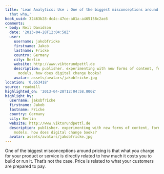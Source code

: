 ```yaml
---
title: 'Lean Analytics: Use : One of the biggest misconceptions around pricing is
  that wha…'
book_uuid: 32463b28-dc4c-47ce-a01a-a465158c2ae8
comments:
- body: Neil Davidson
  date: '2013-04-28T12:04:58Z'
  user:
    username: jakobfricke
    firstname: Jakob
    lastname: Fricke
    country: Germany
    city: Berlin
    website: http://www.viktorundpettl.de
    description: publisher. experimenting with new forms of content, formats and business
      models. how does digital change books?
    avatar: assets/avatars/jakobfricke.jpg
location: '0.653418'
source: readmill
highlighted_on: '2013-04-28T12:04:58.000Z'
highlight_by:
  username: jakobfricke
  firstname: Jakob
  lastname: Fricke
  country: Germany
  city: Berlin
  website: http://www.viktorundpettl.de
  description: publisher. experimenting with new forms of content, formats and business
    models. how does digital change books?
  avatar: assets/avatars/jakobfricke.jpg
---
```


One of the biggest misconceptions around pricing is that what you charge for your product or service is directly related to how much it costs you to build or run it. That’s not the case. Price is related to what your customers are prepared to pay.